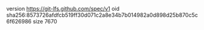 version https://git-lfs.github.com/spec/v1
oid sha256:8573726afdfcb519ff30d071c2a8e34b7b014982a0d898d25b870c5c6f626986
size 7670

